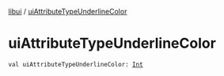 [libui](index.md) / [uiAttributeTypeUnderlineColor](./ui-attribute-type-underline-color.md)

# uiAttributeTypeUnderlineColor

`val uiAttributeTypeUnderlineColor: `[`Int`](https://kotlinlang.org/api/latest/jvm/stdlib/kotlin/-int/index.html)